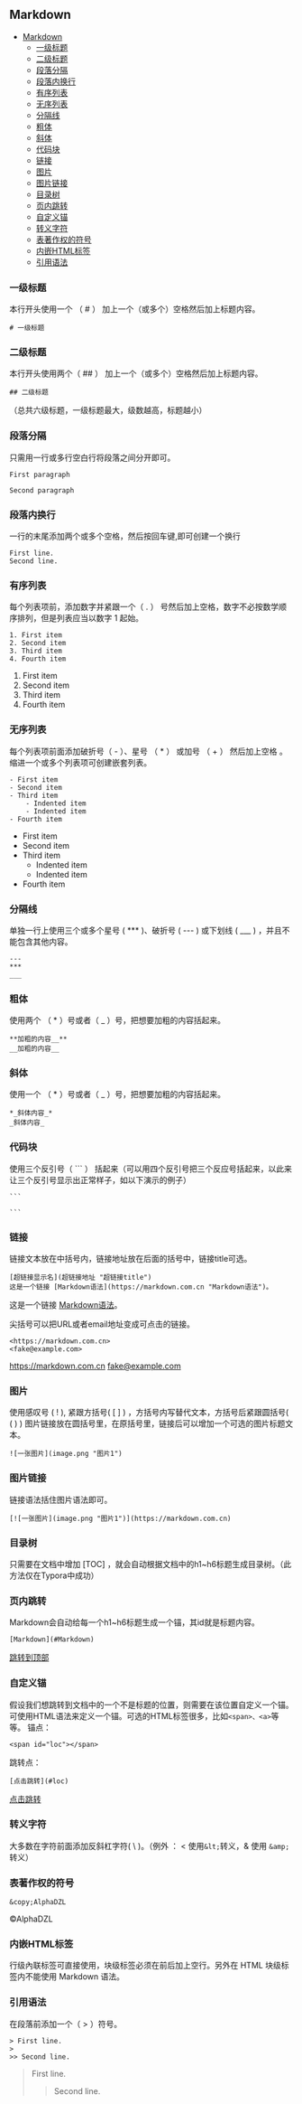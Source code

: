 ## Markdown
- [Markdown](#Markdown)
  - [一级标题](#一级标题)
  - [二级标题](#二级标题)
  - [段落分隔](#段落分隔)
  - [段落内换行](#段落内换行)
  - [有序列表](#有序列表)
  - [无序列表](#无序列表)
  - [分隔线](#分隔线)
  - [粗体](#粗体)
  - [斜体](#斜体)
  - [代码块](#代码块)
  - [链接](#链接)
  - [图片](#图片)
  - [图片链接](#图片链接)
  - [目录树](#目录树)
  - [页内跳转](#页内跳转)
  - [自定义锚](#自定义锚)
  - [转义字符](#转义字符)
  - [表著作权的符号](#表著作权的符号)
  - [内嵌HTML标签](#内嵌HTML标签)
  - [引用语法](#引用语法)

### 一级标题
本行开头使用一个 （ # ） 加上一个（或多个）空格然后加上标题内容。

```
# 一级标题
```

### 二级标题
本行开头使用两个（ ## ） 加上一个（或多个）空格然后加上标题内容。
```
## 二级标题
```
（总共六级标题，一级标题最大，级数越高，标题越小）

### 段落分隔
只需用一行或多行空白行将段落之间分开即可。
```
First paragraph

Second paragraph
```
### 段落内换行
一行的末尾添加两个或多个空格，然后按回车键,即可创建一个换行
```
First line.  
Second line.
```
### 有序列表
每个列表项前，添加数字并紧跟一个（ . ） 号然后加上空格，数字不必按数学顺序排列，但是列表应当以数字 1 起始。
```
1. First item
2. Second item
3. Third item
4. Fourth item
```
1. First item
2. Second item
3. Third item
4. Fourth item
### 无序列表
每个列表项前面添加破折号（ - ）、星号  （ * ） 或加号 （ + ） 然后加上空格 。缩进一个或多个列表项可创建嵌套列表。
```
- First item
- Second item
- Third item
    - Indented item
    - Indented item
- Fourth item
```
- First item
- Second item
- Third item
    - Indented item
    - Indented item
- Fourth item
### 分隔线
单独一行上使用三个或多个星号 ( *** )、破折号 ( --- ) 或下划线 ( ___ ) ，并且不能包含其他内容。
```
---
***
___
```
### 粗体
使用两个 （ * ）号或者（  _  ）号，把想要加粗的内容括起来。
```
**加粗的内容__**
__加粗的内容__
```
### 斜体
使用一个 （ * ）号或者（  _  ）号，把想要加粗的内容括起来。
```
*_斜体内容_*
_斜体内容_
```
### 代码块
使用三个反引号（ \`\`\` ） 括起来（可以用四个反引号把三个反应号括起来，以此来让三个反引号显示出正常样子，如以下演示的例子）
````
```

```
````

### 链接
链接文本放在中括号内，链接地址放在后面的括号中，链接title可选。
```
[超链接显示名](超链接地址 "超链接title")
这是一个链接 [Markdown语法](https://markdown.com.cn "Markdown语法")。
```
这是一个链接 [Markdown语法](https://markdown.com.cn "最好的markdown教程")。

尖括号可以把URL或者email地址变成可点击的链接。
```
<https://markdown.com.cn>
<fake@example.com>
```
<https://markdown.com.cn>
<fake@example.com>

### 图片
使用感叹号 ( ! ), 紧跟方括号( [ ] ) ，方括号内写替代文本，方括号后紧跟圆括号( ( ) ) 图片链接放在圆括号里，在原括号里，链接后可以增加一个可选的图片标题文本。
```
![一张图片](image.png "图片1")
```
### 图片链接
链接语法括住图片语法即可。
```
[![一张图片](image.png "图片1")](https://markdown.com.cn)
```

### 目录树
只需要在文档中增加 [TOC] ，就会自动根据文档中的h1~h6标题生成目录树。（此方法仅在Typora中成功）

### 页内跳转

Markdown会自动给每一个h1~h6标题生成一个锚，其id就是标题内容。

```
[Markdown](#Markdown)
```
[跳转到顶部](#Markdown)

### 自定义锚

假设我们想跳转到文档中的一个不是标题的位置，则需要在该位置自定义一个锚。可使用HTML语法来定义一个锚。可选的HTML标签很多，比如`<span>、<a>`等等。
锚点：
```
<span id="loc"></span>
```
<span id="loc"></span>
跳转点：

```
[点击跳转](#loc)
```
[点击跳转](#loc)


### 转义字符
大多数在字符前面添加反斜杠字符( \ )。（例外 ：  <  使用`&lt;`转义，&  使用 `&amp;`转义）

### 表著作权的符号
```
&copy;AlphaDZL
```
&copy;AlphaDZL

### 内嵌HTML标签

行级內联标签可直接使用，块级标签必须在前后加上空行。另外在 HTML 块级标签内不能使用 Markdown 语法。

### 引用语法
在段落前添加一个（  >  ）符号。
```
> First line.
>
>> Second line.
```
> First line.
>
>> Second line.


